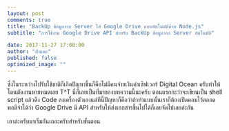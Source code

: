 ```yaml
---
layout: post
comments: true
title: "BackUp ข้อมูลจาก Server ใส่ Google Drive แบบอัตโนมัติด้วย Node.js"
subtitle: "การใช้งาน Google Drive API สำหรับ BackUp ข้อมูลจาก Server อัตโนมัติ"

date: 2017-11-27 17:00:00
author: "ป๋าแพะ"
published: false
optimized_image: ""
---
```

<p>ซึ่งในระหว่างไปรับใช้ชาติก็เกิดปัญหาขึ้นก็คือไม่มีคนจ่ายเงินค่าเซิฟเวอร์ Digital Ocean ครับทำให้โดนตัดงานหายหมดเลย T^T นี่ก็เลยเป็นที่มาของบทความนี้นะครับ ตอนแรกกะว่าจะเขียนเป็น shell script แล้วดึง Code ลงเครื่องตัวเองแต่ทีนี้ปัญหาก็คือว่าถ้าทำแบบนั้นเราก็ต้องเปิดคอมไว้ตลอดพอดีจำได้ว่า Google Drive มี API สำหรับให้ส่งเอกสารขึ้นไปได้ก็เลยจัดไปเลยล่ะกัน</p>
<p>เอาล่ะครับมาเริ่มกันเถอะครับสำหรับขั้นตอน</p>